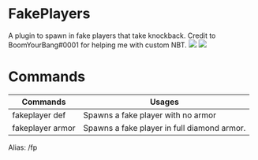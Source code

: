 # FakePlayers
A plugin to spawn in fake players that take knockback. Credit to BoomYourBang#0001 for helping me with custom NBT.
[![](https://poggit.pmmp.io/shield.state/FakePlayers)](https://poggit.pmmp.io/p/FakePlayers)
<a href="https://poggit.pmmp.io/p/FakePlayers"><img src="https://poggit.pmmp.io/shield.state/FakePlayers"></a>
# Commands
Commands | Usages
---------|-------
fakeplayer def | Spawns a fake player with no armor
fakeplayer armor | Spawns a fake player in full diamond armor.

Alias: /fp

